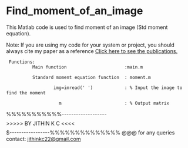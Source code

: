 # Find_moment_of_an_image

This Matlab code is used to find moment of an image (Std moment equation).

 Note: If you are using my code for your system or project, you should always cite my paper as a reference
 <a href ="https://docs.google.com/document/d/1AbCxFoUhdOCppM8novgCdOv0F9mqYe7HlBU7yX7Svx0/edit?usp=sharing">Click here to see the publications.</a>


     Functions:
              Main function                      :main.m
              
              Standard moment equation function  : moment.m
              
                      img=imread(' ')            : % Input the image to find the moment
                      
                        m                        : % Output matrix
   
            
  %%%%%%%%%%%-------------------$$$$$$$$>>>>> BY JITHIN K C <<<<$$$$$$$$$-----------------%%%%%%%%%%%%%% @@@ 
  for any queries contact: jithinkc22@gmail.com
